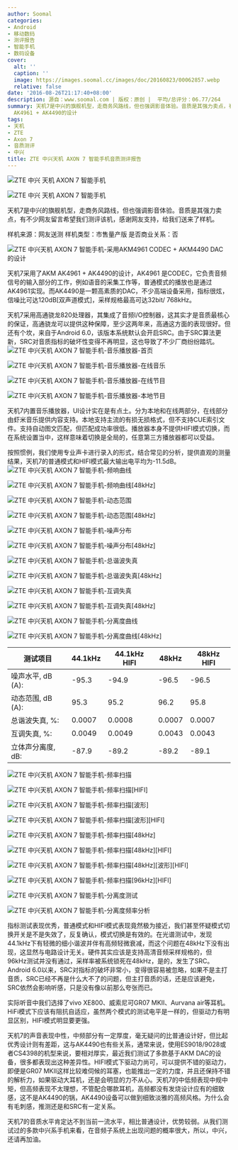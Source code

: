 ```yaml
---
author: Soomal
categories:
- Android
- 移动数码
- 测评报告
- 智能手机
- 数码设备
cover:
  alt: ''
  caption: ''
  image: https://images.soomal.cc/images/doc/20160823/00062857.webp
  relative: false
date: '2016-08-26T21:17:40+08:00'
description: 源自：www.soomal.com | 版权：原创 |  平均/总评分：06.77/264
summary: 天机7是中兴的旗舰机型，走商务风路线，但也强调影音体验。音质是其强力卖点，有不少网友留言希望我们测评该机，感谢网友支持，给我们送来了样机。天机7采用了AKM
  AK4961 + AK4490的设计
tags:
- 天机
- ZTE
- Axon 7
- 音质测评
- 中兴
title: ZTE 中兴天机 AXON 7 智能手机音质测评报告
---
```


![ZTE 中兴 天机 AXON 7 智能手机](https://images.soomal.cc/images/doc/20160823/00062863_01.webp)



![ZTE 中兴 天机 AXON 7 智能手机](https://images.soomal.cc/images/doc/20160823/00062865_01.webp)



天机7是中兴的旗舰机型，走商务风路线，但也强调影音体验。音质是其强力卖点，有不少网友留言希望我们测评该机，感谢网友支持，给我们送来了样机。


样机来源：网友送测
样机类型：市售量产版
是否商业关系：否

![ZTE 中兴天机 AXON 7 智能手机-采用AKM4961 CODEC + AKM4490 DAC 的设计](https://images.soomal.cc/images/doc/20160823/00062856.webp)




天机7采用了AKM AK4961 + AK4490的设计，AK4961 是CODEC，它负责音频信号的输入部分的工作，例如语音的采集工作等，普通模式的播放也是通过AK4961实现。而AK4490是一颗高素质的DAC，不少高端设备采用，指标很炫，信噪比可达120dB[双声道模式]，采样规格最高可达32bit/ 768kHz。

天机7采用高通骁龙820处理器，其集成了音频I/O控制器，这其实才是音质最核心的保证，高通骁龙可以提供这种保障，至少这两年来，高通这方面的表现很好。但还有个坎，来自于Android 6.0，该版本系统默认会开启SRC。由于SRC算法更新，SRC对音质指标的破坏性变得不再明显，这也导致了不少厂商纷纷踏坑。
![ZTE 中兴天机 AXON 7 智能手机-音乐播放器-首页](https://images.soomal.cc/images/doc/20160823/00062858_01.webp)




![ZTE 中兴天机 AXON 7 智能手机-音乐播放器-在线音乐](https://images.soomal.cc/images/doc/20160823/00062859_01.webp)




![ZTE 中兴天机 AXON 7 智能手机-音乐播放器-在线节目](https://images.soomal.cc/images/doc/20160823/00062860_01.webp)




![ZTE 中兴天机 AXON 7 智能手机-音乐播放器-本地节目](https://images.soomal.cc/images/doc/20160823/00062861_01.webp)




天机7内置音乐播放器，UI设计实在是有点土。分为本地和在线两部分，在线部分由虾米音乐提供内容支持。本地支持主流的有损无损格式，但不支持CUE索引文件。支持自动图文匹配，但匹配成功率很低。播放器本身不提供HIFI模式切换，而在系统设置当中，这样意味着切换是全局的，任意第三方播放器都可以受益。

按照惯例，我们使用专业声卡进行录入的形式，结合常见的分析，提供直观的测量结果，天机7的普通模式和HIFI模式最大输出电平均为-11.5dB。
![ZTE 中兴天机 AXON 7 智能手机-频响曲线](https://images.soomal.cc/images/doc/20160823/00062834_01.webp)




![ZTE 中兴天机 AXON 7 智能手机-频响曲线[48kHz]](https://images.soomal.cc/images/doc/20160823/00062835_01.webp)




![ZTE 中兴天机 AXON 7 智能手机-动态范围](https://images.soomal.cc/images/doc/20160823/00062836_01.webp)




![ZTE 中兴天机 AXON 7 智能手机-动态范围[48kHz]](https://images.soomal.cc/images/doc/20160823/00062837_01.webp)




![ZTE 中兴天机 AXON 7 智能手机-噪声分布](https://images.soomal.cc/images/doc/20160823/00062838_01.webp)




![ZTE 中兴天机 AXON 7 智能手机-噪声分布[48kHz]](https://images.soomal.cc/images/doc/20160823/00062839_01.webp)




![ZTE 中兴天机 AXON 7 智能手机-总谐波失真](https://images.soomal.cc/images/doc/20160823/00062840_01.webp)




![ZTE 中兴天机 AXON 7 智能手机-总谐波失真[48kHz]](https://images.soomal.cc/images/doc/20160823/00062841_01.webp)




![ZTE 中兴天机 AXON 7 智能手机-互调失真](https://images.soomal.cc/images/doc/20160823/00062842_01.webp)




![ZTE 中兴天机 AXON 7 智能手机-互调失真[48kHz]](https://images.soomal.cc/images/doc/20160823/00062843_01.webp)




![ZTE 中兴天机 AXON 7 智能手机-分离度曲线](https://images.soomal.cc/images/doc/20160823/00062844_01.webp)




![ZTE 中兴天机 AXON 7 智能手机-分离度曲线[48kHz]](https://images.soomal.cc/images/doc/20160823/00062845_01.webp)




| 测试项目 | 44.1kHz | 44.1kHz HIFI | 48kHz | 48kHz HIFI |
| --- | --- | --- | --- | --- |
| 噪声水平, dB (A): | -95.3 | -94.9 | -96.5 | -96.5 |
| 动态范围, dB (A): | 95.3 | 95.2 | 96.2 | 95.8 |
| 总谐波失真, %: | 0.0007 | 0.0008 | 0.0007 | 0.0007 |
| 互调失真, %: | 0.0049 | 0.0049 | 0.0043 | 0.0043 |
| 立体声分离度, dB: | -87.9 | -89.2 | -89.2 | -89.1 |


![ZTE 中兴天机 AXON 7 智能手机-频率扫描](https://images.soomal.cc/images/doc/20160823/00062846_01.webp)




![ZTE 中兴天机 AXON 7 智能手机-频率扫描[HIFI]](https://images.soomal.cc/images/doc/20160823/00062847_01.webp)




![ZTE 中兴天机 AXON 7 智能手机-频率扫描[波形]](https://images.soomal.cc/images/doc/20160823/00062848_01.webp)




![ZTE 中兴天机 AXON 7 智能手机-频率扫描[波形][HIFI]](https://images.soomal.cc/images/doc/20160823/00062849_01.webp)




![ZTE 中兴天机 AXON 7 智能手机-频率扫描[48kHz]](https://images.soomal.cc/images/doc/20160823/00062850_01.webp)




![ZTE 中兴天机 AXON 7 智能手机-频率扫描[48kHz][HIFI]](https://images.soomal.cc/images/doc/20160823/00062851_01.webp)




![ZTE 中兴天机 AXON 7 智能手机-频率扫描[48kHz][波形][HIFI]](https://images.soomal.cc/images/doc/20160823/00062852_01.webp)




![ZTE 中兴天机 AXON 7 智能手机-频率扫描[96kHz][HIFI]](https://images.soomal.cc/images/doc/20160823/00062853_01.webp)




![ZTE 中兴天机 AXON 7 智能手机-分离度测试](https://images.soomal.cc/images/doc/20160823/00062854_01.webp)




![ZTE 中兴天机 AXON 7 智能手机-分离度频率分析](https://images.soomal.cc/images/doc/20160823/00062855_01.webp)




指标测试表现优秀，普通模式和HIFI模式表现竟然极为接近，我们甚至怀疑模式切换开关是不是失效了，反复确认，模式切换是有效的。在光谱测试中，发现44.1kHz下有轻微的细小谐波并伴有高频轻微衰减，而这个问题在48kHz下没有出现，这显然与电路设计无关。硬件其实应该是支持高清音频采样规格的，但96kHz测试并没有通过，采样率被系统锁死在48kHz，是的，发生了SRC。Android 6.0以来，SRC对指标的破坏非常小，变得很容易被忽略，如果不是主打音质，SRC已经不再是什么大不了的问题，但主打音质的话，还是应该避免，SRC依然会影响听感，只是没有像以前那么夸张而已。

实际听音中我们选择了vivo XE800、威索尼可GR07 MKII、Aurvana air等耳机。HiFi模式下应该有阻抗自适应，虽然两个模式的测试电平是一样的，但驱动力有明显区别，HIFI模式明显要更强。

天机7的声音表现中性，中频部分有一定厚度，毫无疑问的比普通设计好，但比起优秀设计则有差距，这与AK4490也有些关系，通常来说，使用ES9018/9028或者CS4398的机型来说，要相对厚实，最近我们测试了多款基于AKM DAC的设备，很多都表现出这种差异性。HIFI模式下驱动力尚可，可以提供不错的驱动力，即便是GR07 MKII这样比较难伺候的耳塞，也能推出一定的力度，并且还保持不错的解析力，如果驱动大耳机，还是会明显的力不从心。天机7的中低频表现中规中矩，但高频表现不太理想，不管配合哪款耳机，高频都没有发烧设计应有的细致感，这不是AK4490的锅，AK4490设备可以做到细致淡雅的高频风格。为什么会有毛刺感，推测还是和SRC有一定关系。

天机7的音质水平肯定达不到当前一流水平，相比普通设计，优势较弱。从我们测试过的多款中兴系手机来看，在音频子系统上出现问题的概率很大，所以，中兴，还请再加油。